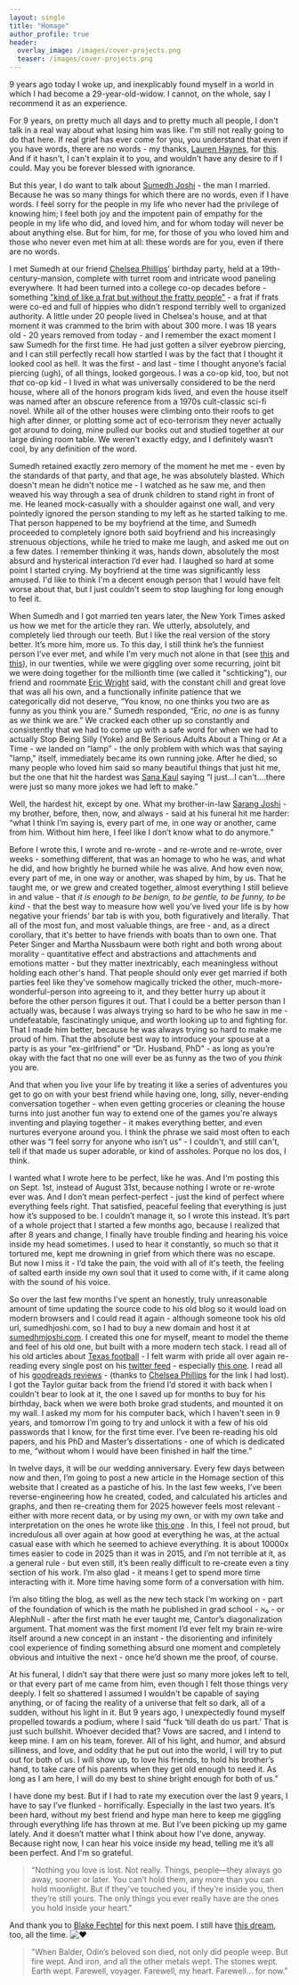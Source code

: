 ```yaml
---
layout: single
title: "Homage"
author_profile: true
header:
  overlay_image: /images/cover-projects.png
  teaser: /images/cover-projects.png
---
```



9 years ago today I woke up, and inexplicably found myself in a world in which I had become a 29-year-old-widow. I cannot, on the whole, say I recommend it as an experience.

For 9 years, on pretty much all days and to pretty much all people, I don't talk in a real way about what losing him was like. I'm still not really going to do that here. If real grief has ever come for you, you understand that even if you have words, there are no words - my thanks, [Lauren Haynes](https://www.facebook.com/lnhaynes?__cft__[0]=AZWd2YpTqJU_4GLWBpo4oOpHgq7GHczGZBN3HC1JGmZLMSB5k26R4llVwkEjnWjn7eX8zjguR1QsEVmV97pmctlPsGtij5lRMD_oayyWQZxyGN268JTHZyeFIyHLk_NDV6mB1VcAuTx4ZKCk70HYjr8FVMBkodjZyZe2Ky6wkLrDhAAjOZXvrznkRm-aYiQj6nI&__tn__=-]K-R), for [this]( https://www.facebook.com/lnhaynes/posts/10109951347631390).  And if it hasn't, I can't explain it to you, and wouldn't have any desire to if I could. May you be forever blessed with ignorance.

But this year, I do want to talk about [Sumedh Joshi](https://www.facebook.com/sumedh.joshi.12?__cft__[0]=AZWd2YpTqJU_4GLWBpo4oOpHgq7GHczGZBN3HC1JGmZLMSB5k26R4llVwkEjnWjn7eX8zjguR1QsEVmV97pmctlPsGtij5lRMD_oayyWQZxyGN268JTHZyeFIyHLk_NDV6mB1VcAuTx4ZKCk70HYjr8FVMBkodjZyZe2Ky6wkLrDhAAjOZXvrznkRm-aYiQj6nI&__tn__=-]K-R) - the man I married. Because he was so many things for which there are no words, even if I have words. I feel sorry for the people in my life who never had the privilege of knowing him; I feel both joy and the impotent pain of empathy for the people in my life who did, and loved him, and for whom today will never be about anything else. But for him, for me, for those of you who loved him and those who never even met him at all: these words are for you, even if there are no words.

I met Sumedh at our friend [Chelsea Phillips](https://www.facebook.com/chelsea.phillips.3154?__cft__[0]=AZWd2YpTqJU_4GLWBpo4oOpHgq7GHczGZBN3HC1JGmZLMSB5k26R4llVwkEjnWjn7eX8zjguR1QsEVmV97pmctlPsGtij5lRMD_oayyWQZxyGN268JTHZyeFIyHLk_NDV6mB1VcAuTx4ZKCk70HYjr8FVMBkodjZyZe2Ky6wkLrDhAAjOZXvrznkRm-aYiQj6nI&__tn__=-]K-R)’ birthday party, held at a 19th-century-mansion, complete with turret room and intricate wood paneling everywhere. It had been turned into a college co-op decades before - something  ["kind of like a frat but without the fratty people"](https://www.nytimes.com/2006/09/28/garden/28co-op.html) - a frat if frats were co-ed and full of hippies who didn’t respond terribly well to organized authority. A little under 20 people lived in Chelsea's house, and at that moment it was crammed to the brim with about 300 more. I was 18 years old - 20 years removed from today - and I remember the exact moment I saw Sumedh for the first time. He had just gotten a silver eyebrow piercing, and I can still perfectly recall how startled I was by the fact that I thought it looked cool as hell. It was the first - and last - time I thought anyone’s facial piercing (ugh), of all things, looked gorgeous. I was a co-op kid, too, but not *that* co-op kid - I lived in what was universally considered to be the nerd house, where all of the honors program kids lived, and even the house itself was named after an obscure reference from a 1970s cult-classic sci-fi novel. While all of the other houses were climbing onto their roofs to get high after dinner, or plotting some act of eco-terrorism they never actually got around to doing, mine pulled our books out and studied together at our large dining room table. We weren’t exactly edgy, and I definitely wasn’t cool, by any definition of the word.

Sumedh retained exactly zero memory of the moment he met me - even by the standards of that party, and that age, he was absolutely blasted. Which doesn't mean he didn't notice me - I watched as he saw me, and then weaved his way through a sea of drunk children to stand right in front of me. He leaned mock-casually with a shoulder against one wall, and very pointedly ignored the person standing to my left as he started talking to me. That person happened to be my boyfriend at the time, and Sumedh proceeded to completely ignore both said boyfriend and his increasingly strenuous objections, while he tried to make me laugh, and asked me out on a few dates. I remember thinking it was, hands down, absolutely the most absurd and hysterical interaction I’d ever had. I laughed so hard at some point I started crying. My boyfriend at the time was significantly less amused. I'd like to think I'm a decent enough person that I would have felt worse about that, but I just couldn't seem to stop laughing for long enough to feel it.

When Sumedh and I got married ten years later, the New York Times asked us how we met for the article they ran. We utterly, absolutely, and completely lied through our teeth. But I like the real version of the story better. It’s more him, more us. To this day, I still think he’s the funniest person I’ve ever met, and while I'm very much not alone in that (see [this]([https://www.facebook.com/photo/?fbid=10110308884724250&set=p.10110308884724250](https://www.facebook.com/photo/?fbid=10110308884724250&set=p.10110308884724250&__cft__[0]=AZWd2YpTqJU_4GLWBpo4oOpHgq7GHczGZBN3HC1JGmZLMSB5k26R4llVwkEjnWjn7eX8zjguR1QsEVmV97pmctlPsGtij5lRMD_oayyWQZxyGN268JTHZyeFIyHLk_NDV6mB1VcAuTx4ZKCk70HYjr8FVMBkodjZyZe2Ky6wkLrDhAAjOZXvrznkRm-aYiQj6nI&__tn__=-UK-R)) and [this]([https://www.facebook.com/share/v/1PH5cNWKUu/](https://www.facebook.com/jimmygreene/posts/10100366712267620?__cft__[0]=AZWd2YpTqJU_4GLWBpo4oOpHgq7GHczGZBN3HC1JGmZLMSB5k26R4llVwkEjnWjn7eX8zjguR1QsEVmV97pmctlPsGtij5lRMD_oayyWQZxyGN268JTHZyeFIyHLk_NDV6mB1VcAuTx4ZKCk70HYjr8FVMBkodjZyZe2Ky6wkLrDhAAjOZXvrznkRm-aYiQj6nI&__tn__=-UK-R))), in our twenties, while we were giggling over some recurring, joint bit we were doing together for the millionth time (we called it "schticking"), our friend and roommate [Eric Wright](https://www.facebook.com/eric.wright.902819?__cft__[0]=AZWd2YpTqJU_4GLWBpo4oOpHgq7GHczGZBN3HC1JGmZLMSB5k26R4llVwkEjnWjn7eX8zjguR1QsEVmV97pmctlPsGtij5lRMD_oayyWQZxyGN268JTHZyeFIyHLk_NDV6mB1VcAuTx4ZKCk70HYjr8FVMBkodjZyZe2Ky6wkLrDhAAjOZXvrznkRm-aYiQj6nI&__tn__=-]K-R) said, with the constant chill and great love that was all his own, and a functionally infinite patience that we categorically did not deserve, “You know, no one thinks you two are as funny as you think you are.” Sumedh responded, “Eric, *no one* is as funny as *we* think we are.” We cracked each other up so constantly and consistently that we had to come up with a safe word for when we had to actually Stop Being Silly (Yoke) and Be Serious Adults About a Thing or At a Time - we landed on “lamp” - the only problem with which was that saying "lamp," itself, immediately became its own running joke. After he died, so many people who loved him said so many beautiful things that just hit me, but the one that hit the hardest was [Sana Kaul](https://www.facebook.com/sana.kaul?__cft__[0]=AZWd2YpTqJU_4GLWBpo4oOpHgq7GHczGZBN3HC1JGmZLMSB5k26R4llVwkEjnWjn7eX8zjguR1QsEVmV97pmctlPsGtij5lRMD_oayyWQZxyGN268JTHZyeFIyHLk_NDV6mB1VcAuTx4ZKCk70HYjr8FVMBkodjZyZe2Ky6wkLrDhAAjOZXvrznkRm-aYiQj6nI&__tn__=-]K-R) saying “I just...I can't....there were just so many more jokes we had left to make.”

Well, the hardest hit, except by one. What my brother-in-law [Sarang Joshi](https://www.facebook.com/sarang.joshi.10?__cft__[0]=AZWd2YpTqJU_4GLWBpo4oOpHgq7GHczGZBN3HC1JGmZLMSB5k26R4llVwkEjnWjn7eX8zjguR1QsEVmV97pmctlPsGtij5lRMD_oayyWQZxyGN268JTHZyeFIyHLk_NDV6mB1VcAuTx4ZKCk70HYjr8FVMBkodjZyZe2Ky6wkLrDhAAjOZXvrznkRm-aYiQj6nI&__tn__=-]K-R) - my brother, before, then, now, and always - said at his funeral hit me harder: “what I think I’m saying is, every part of me, in one way or another, came from him. Without him here, I feel like I don’t know what to do anymore.”

Before I wrote this, I wrote and re-wrote - and re-wrote and re-wrote, over weeks - something different, that was an homage to who he was, and what he did, and how brightly he burned while he was alive. And how even now, every part of me, in one way or another, was shaped by him, by us. That he taught me, or we grew and created together, almost everything I still believe in and value - that *it is enough to be benign, to be gentle, to be funny, to be kind* - that the best way to measure how well you’ve lived your life is by how negative your friends' bar tab is with you, both figuratively and literally. That all of the most fun, and most valuable things, are free - and, as a direct corollary, that it's better to have friends with boats than to own one. That Peter Singer and Martha Nussbaum were both right and both wrong about morality - quantitative effect and abstractions and attachments and emotions matter - but they matter inextricably, each meaningless without holding each other's hand. That people should only ever get married if both parties feel like they’ve somehow magically tricked the other, much-more-wonderful-person into agreeing to it, and they better hurry up about it before the other person figures it out. That I could be a better person than I actually was, because I was always trying so hard to be who he saw in me - undefeatable, fascinatingly unique, and worth looking up to and fighting for. That I made him better, because he was always trying so hard to make me proud of him. That the absolute best way to introduce your spouse at a party is as your “ex-girlfriend” or “Dr. Husband, PhD” - as long as you’re okay with the fact that no one will ever be as funny as the two of you *think* you are.

And that when you live your life by treating it like a series of adventures you get to go on with your best friend while having one, long, silly, never-ending conversation together - when even getting groceries or cleaning the house turns into just another fun way to extend one of the games you're always inventing and playing together - it makes everything better, and even nurtures everyone around you. I think the phrase we said most often to each other was “I feel sorry for anyone who isn’t us” - I couldn't, and still can't, tell if that made us super adorable, or kind of assholes. Porque no los dos, I think.

I wanted what I wrote here to be perfect, like he was. And I'm posting this on Sept. 1st, instead of August 31st, because nothing I wrote or re-wrote ever was. And I don’t mean perfect-perfect - just the kind of perfect where everything feels right. That satisfied, peaceful feeling that everything is just how it’s supposed to be. I couldn’t manage it, so I wrote this instead. It’s part of a whole project that I started a few months ago, because I realized that after 8 years and change, I finally have trouble finding and hearing his voice inside my head sometimes. I used to hear it constantly, so much so that it tortured me, kept me drowning in grief from which there was no escape. But now I miss it - I’d take the pain, the void with all of it's teeth, the feeling of salted earth inside my own soul that it used to come with, if it came along with the sound of his voice.

So over the last few months I've spent an honestly, truly unreasonable amount of time updating the source code to his old blog so it would load on modern browsers and I could read it again - although someone took his old url, sumedhjoshi.com, so I had to buy a new domain and host it at [sumedhmjoshi.com](https://www.sumedhmjoshi.com/). I created this one for myself, meant to model the theme and feel of his old one, but built with a more modern tech stack. I read all of his old articles about [Texas football]([https://www.burntorangenation.com/.../sumedh-joshi...](https://l.facebook.com/l.php?u=https%3A%2F%2Fwww.burntorangenation.com%2Fauthors%2Fsumedh-joshi-pleaseplaykindle%3Ffbclid%3DIwZXh0bgNhZW0CMTAAYnJpZBExZzRIMXM2a0lYOGhETmh5ZgEeCqHEpPtzT_-O98njzx7CpvUNtGuozyQsZEGe5joA1gTAhTGh25QQMGpyItY_aem_Ldxz4J8wtLdCRNA2ffJwWQ&h=AT11mOXuFImKrIFfQ_VaOtLQQiLIfC2_uSQanggKs_Jjb59b4k-5CZnAO9i7fJupLkVChDxVTAwndKWvF1LiqVaSo-a5cqJQPSmMJqDlM4TpToA7XnCYshGzp2fb9rnQ3TdjFNXf22BSRlr5GA&__tn__=-UK-R&c[0]=AT04CXxUn1iRggd-0f585DA_KDzNojj-MZKYJoyTLcsU6T6_72eacF_9WlGM5TxO3aiDLlOvkmfclTbAGmhedNtUpgt-V8YmSJeoNodNjgoJXN4h7vUvRfYhU-5lGSfz501W-LdBNHad25Nk3quIlATiOjoxOVwuEoM78ricQuLImLNihWNLwNHUDyGKOkJE9-0KDXLJ5Op1hFMpTCjMHw)) - I felt warm with pride all over again re-reading every single post on his [twitter feed]([https://x.com/SumedhJoshiUT](https://l.facebook.com/l.php?u=https%3A%2F%2Fx.com%2FSumedhJoshiUT%3Ffbclid%3DIwZXh0bgNhZW0CMTAAYnJpZBExZzRIMXM2a0lYOGhETmh5ZgEefJcoMsDRuMAgsmf6Bq4LUWLmRAKlV6tQAwxq88J0ajPi2EH_sxJp1K4BMaw_aem_sMAif_58cikHwXESbQ1eKw&h=AT2jcZDJkTc3EOL3e_EtuVVY4KPRHW4ARwgrGmMoKzz04-OupHr8IQ1W7RE1TKJrrhVU5B8C08zPLcDQjAYrd_nMJkdH2U4yU3VDFO1-u7Zaj-5JWM6V0aKjKBMALVyNCUJgxdYHG4Z_wRsWBg&__tn__=-UK-R&c[0]=AT04CXxUn1iRggd-0f585DA_KDzNojj-MZKYJoyTLcsU6T6_72eacF_9WlGM5TxO3aiDLlOvkmfclTbAGmhedNtUpgt-V8YmSJeoNodNjgoJXN4h7vUvRfYhU-5lGSfz501W-LdBNHad25Nk3quIlATiOjoxOVwuEoM78ricQuLImLNihWNLwNHUDyGKOkJE9-0KDXLJ5Op1hFMpTCjMHw)) - especially [this one]([https://x.com/SumedhJoshiUT/status/694930727314575361](https://x.com/SumedhJoshiUT/status/694930727314575361?fbclid=IwZXh0bgNhZW0CMTAAYnJpZBExZzRIMXM2a0lYOGhETmh5ZgEeCqHEpPtzT_-O98njzx7CpvUNtGuozyQsZEGe5joA1gTAhTGh25QQMGpyItY_aem_Ldxz4J8wtLdCRNA2ffJwWQ)). I read all of his [goodreads reviews]([https://tinyurl.com/2xpygvbj](https://l.facebook.com/l.php?u=https%3A%2F%2Ftinyurl.com%2F2xpygvbj%3Ffbclid%3DIwZXh0bgNhZW0CMTAAYnJpZBExZzRIMXM2a0lYOGhETmh5ZgEeCqHEpPtzT_-O98njzx7CpvUNtGuozyQsZEGe5joA1gTAhTGh25QQMGpyItY_aem_Ldxz4J8wtLdCRNA2ffJwWQ&h=AT1wLjTKe3JuvQFxY3BjEzJea6yogtxVwhHUHzujqJN2_4rUaghWmmU1UHgOXiYjmioIEpuVuXhqSzPYPTiE2syJBVbdBc7-tnQikcxfKqP2z15oSbuEKVLKTinxJY3No76cfM5oyt2IMwSfsw&__tn__=-UK-R&c[0]=AT04CXxUn1iRggd-0f585DA_KDzNojj-MZKYJoyTLcsU6T6_72eacF_9WlGM5TxO3aiDLlOvkmfclTbAGmhedNtUpgt-V8YmSJeoNodNjgoJXN4h7vUvRfYhU-5lGSfz501W-LdBNHad25Nk3quIlATiOjoxOVwuEoM78ricQuLImLNihWNLwNHUDyGKOkJE9-0KDXLJ5Op1hFMpTCjMHw)) - (thanks to [Chelsea Phillips](https://www.facebook.com/chelsea.phillips.3154?__cft__[0]=AZWd2YpTqJU_4GLWBpo4oOpHgq7GHczGZBN3HC1JGmZLMSB5k26R4llVwkEjnWjn7eX8zjguR1QsEVmV97pmctlPsGtij5lRMD_oayyWQZxyGN268JTHZyeFIyHLk_NDV6mB1VcAuTx4ZKCk70HYjr8FVMBkodjZyZe2Ky6wkLrDhAAjOZXvrznkRm-aYiQj6nI&__tn__=-]K-R) for the link I had lost). I got the Taylor guitar back from the friend I’d stored it with back when I couldn't bear to look at it, the one I saved up for months to buy for his birthday, back when we were both broke grad students, and mounted it on my wall. I asked my mom for his computer back, which I haven't seen in 9 years, and tomorrow I’m going to try and unlock it with a few of his old passwords that I know, for the first time ever. I’ve been re-reading his old papers, and his PhD and Master’s dissertations - one of which is dedicated to me, “without whom I would have been finished in half the time.”

In twelve days, it will be our wedding anniversary. Every few days between now and then, I’m going to post a new article in the Homage section of this website that I created as a pastiche of his. In the last few weeks, I’ve been reverse-engineering how he created, coded, and calculated his articles and graphs, and then re-creating them for 2025 however feels most relevant - either with more recent data, or by using my own, or with my own take and interpretation on the ones he wrote like [this one](https://www.sumedhmjoshi.com/.../how-many-of-me-would-it.../) . In this, I feel not proud, but incredulous all over again at how good at everything he was, at the actual casual ease with which he seemed to achieve everything. It is about 10000x times easier to code in 2025 than it was in 2015, and I’m not terrible at it, as a general rule - but even still, it’s been really difficult to re-create even a tiny section of his work. I’m also glad - it means I get to spend more time interacting with it. More time having some form of a conversation with him.

I’m also titling the blog, as well as the new tech stack I’m working on - part of the foundation of which is the math he published in grad school - ℵ₀ - or AlephNull - after the first math he ever taught me, Cantor’s diagonalization argument. That moment was the first moment I’d ever felt my brain re-wire itself around a new concept in an instant - the disorienting and infinitely cool experience of finding something absurd one moment and completely obvious and intuitive the next - once he’d shown me the proof, of course.

At his funeral, I didn’t say that there were just so many more jokes left to tell, or that every part of me came from him, even though I felt those things very deeply. I felt so shattered I assumed I wouldn't be capable of saying anything, or of facing the reality of a universe that felt so dark, all of a sudden, without his light in it. But 9 years ago, I unexpectedly found myself propelled towards a podium, where I said “fuck ‘till death do us part.’ That is just such bullshit. Whoever decided that? Vows are sacred, and I intend to keep mine. I am on his team, forever. All of his light, and humor, and absurd silliness, and love, and oddity that he put out into the world, I will try to put out for both of us. I will show up, to love his friends, to hold his brother’s hand, to take care of his parents when they get old enough to need it. As long as I am here, I will do my best to shine bright enough for both of us.”

I have done my best. But if I had to rate my execution over the last 9 years, I have to say I’ve flunked - horrifically. Especially in the last two years. It’s been hard, without my best friend and hype man here to keep me giggling through everything life has thrown at me. But I’ve been picking up my game lately. And it doesn’t matter what I think about how I've done, anyway. Because right now, I can hear his voice inside my head, telling me it’s all been perfect. And I'm so grateful.

>"Nothing you love is lost. Not really. Things, people—they always go away, sooner or later. You can’t hold them, any more than you can hold moonlight. But if they’ve touched you, if they’re inside you, then they’re still yours. The only things you ever really have are the ones you hold inside your heart."


And thank you to [Blake Fechtel](https://www.facebook.com/blake.fechtel?__cft__[0]=AZWd2YpTqJU_4GLWBpo4oOpHgq7GHczGZBN3HC1JGmZLMSB5k26R4llVwkEjnWjn7eX8zjguR1QsEVmV97pmctlPsGtij5lRMD_oayyWQZxyGN268JTHZyeFIyHLk_NDV6mB1VcAuTx4ZKCk70HYjr8FVMBkodjZyZe2Ky6wkLrDhAAjOZXvrznkRm-aYiQj6nI&__tn__=-]K-R) for this next poem. I still have [this dream]([https://www.facebook.com/sumedh.joshi.12/posts/10115555962538250](https://www.facebook.com/sumedh.joshi.12/posts/10115555962538250?__cft__[0]=AZWd2YpTqJU_4GLWBpo4oOpHgq7GHczGZBN3HC1JGmZLMSB5k26R4llVwkEjnWjn7eX8zjguR1QsEVmV97pmctlPsGtij5lRMD_oayyWQZxyGN268JTHZyeFIyHLk_NDV6mB1VcAuTx4ZKCk70HYjr8FVMBkodjZyZe2Ky6wkLrDhAAjOZXvrznkRm-aYiQj6nI&__tn__=-UK-R)), too, all the time. ![❤](https://static.xx.fbcdn.net/images/emoji.php/v9/ted/2/16/2764.png)

>"When Balder, Odin’s beloved son died, not only did people weep.
>But fire wept.
>And iron, and all the other metals wept.
>The stones wept.
>Earth wept.
>Farewell, voyager.
>Farewell, my heart.
>Farewell… for now."


